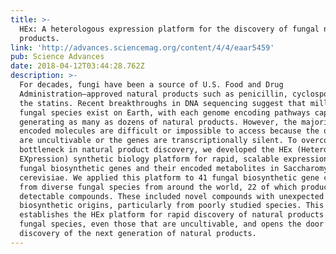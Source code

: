 ```yaml
---
title: >-
  HEx: A heterologous expression platform for the discovery of fungal natural
  products.
link: 'http://advances.sciencemag.org/content/4/4/eaar5459'
pub: Science Advances
date: 2018-04-12T03:44:28.762Z
description: >-
  For decades, fungi have been a source of U.S. Food and Drug
  Administration–approved natural products such as penicillin, cyclosporine, and
  the statins. Recent breakthroughs in DNA sequencing suggest that millions of
  fungal species exist on Earth, with each genome encoding pathways capable of
  generating as many as dozens of natural products. However, the majority of
  encoded molecules are difficult or impossible to access because the organisms
  are uncultivable or the genes are transcriptionally silent. To overcome this
  bottleneck in natural product discovery, we developed the HEx (Heterologous
  EXpression) synthetic biology platform for rapid, scalable expression of
  fungal biosynthetic genes and their encoded metabolites in Saccharomyces
  cerevisiae. We applied this platform to 41 fungal biosynthetic gene clusters
  from diverse fungal species from around the world, 22 of which produced
  detectable compounds. These included novel compounds with unexpected
  biosynthetic origins, particularly from poorly studied species. This result
  establishes the HEx platform for rapid discovery of natural products from any
  fungal species, even those that are uncultivable, and opens the door to
  discovery of the next generation of natural products.
---
```


